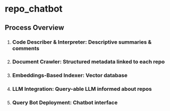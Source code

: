 # repo_chatbot

## Process Overview

1. ### **Code Describer & Interpreter**: Descriptive summaries & comments
2. ### **Document Crawler**: Structured metadata linked to each repo
3. ### **Embeddings-Based Indexer**: Vector database
4. ### **LLM Integration**: Query-able LLM informed about repos
5. ### **Query Bot Deployment**: Chatbot interface